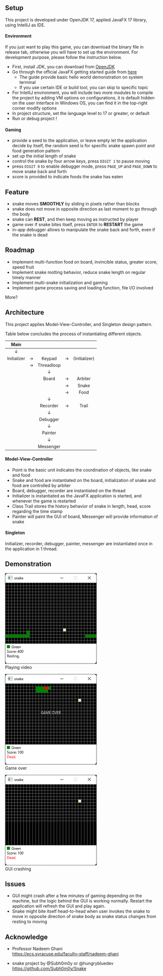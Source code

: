 
## Setup
This project is developed under OpenJDK 17,
applied JavaFX 17 library,
using IntelliJ as IDE.
#### Environment

If you just want to play this game, you can download the binary file
in release tab, otherwise you will have to set up the environment. 
For development purpose, please follow the instruction below.

- First, install JDK, you can download from [OpenJDK](http://jdk.java.net/java-se-ri/17)
- Go through the official JavaFX getting started guide from [here](https://openjfx.io/openjfx-docs/#introduction)
  - The guide provide basic hello world demonstration on system terminal
  - If you use certain IDE or build tool, you can skip to specific topic
- For IntelliJ environment, you will include two more modules to compile 
the project by adding VM options on configurations,
it is default hidden on the user interface in Windows OS, you can find it
in the top-right corner modify options
- In project structure, set the language level to 17 or greater, or default
- Run or debug project !

#### Gaming
- provide a seed to the application, or leave empty let the application 
decide by itself, the random seed is for specific snake spawn point and 
food generation pattern
- set up the initial length of snake
- control the snake by four arrow keys, press `DIGIT 1` to pause moving
- press `DIGIT 0` to enable debugger mode, press `PAGE_UP` and `PAGE_DOWN`
to move snake back and forth
- score is provided to indicate foods the snake has eaten

## Feature
- snake moves **SMOOTHLY** by sliding in pixels rather than blocks
- snake does not move in opposite direction as last moment
to go through the body
- snake can **REST**, and then keep moving as 
instructed by player
- game over if snake bites itself, press `ENTER` to **RESTART** the game
- in-app debugger allows to manipulate the snake back and forth,
even if the snake is dead

## Roadmap
- Implement multi-function food on board, invincible status, greater score,
speed fruit
- Implement snake molting behavior, reduce snake length on regular timely
manner
- Implement multi-snake initialization and gaming
- Implement game process saving and loading function, file I/O involved

More?

## Architecture
This project applies Model-View-Controller, and Singleton design pattern. 

Table below concludes the process of instantiating different objects.

|    Main     |||||
|:-----------:|:----------------:|:-----:|:---:|:---:|
|   &#8595;   |||||
| Initializer |    &#8594;     | Keypad| &#8594; | (Initializer)
|  |    &#8594;     | Threadloop|  |
|             | |   &#8595;   | |
|||Board|&#8594;| Arbiter|
||||&#8594;| Snake|
||||&#8594;| Food|
|||&#8595;|||
|||Recorder|&#8594;|Trail|
|||&#8595;|||
|||Debugger|||
|||&#8595;|||
|||Painter|||
|||&#8595;|||
|||Messenger|||

<!-- |    Main     |||||
|:-----------:|:----------------:|:-----:|:---:|:---:|
|   &#8595;   |||||
| Initializer |    &#8594;     | Threadloop|  |
|             | |   &#8595;   | |
|||Board|&#8594;| Snake|
||||&#8594;| Food|
|||&#8595;|||
|||Recorder|&#8594;|Trail|
|||&#8595;|||
|||Painter|||
|||&#8595;|||
|||Debugger|||
|||&#8595;|||
|||Messenger||| -->

#### Model-View-Controller
- Point is the basic unit indicates the coordination of objects, like
snake and food
- Snake and food are instantiated on the board, initialization of snake
and food are controlled by arbiter
- Board, debugger, recorder are instantiated on the thread
- Initializer is instantiated as the JavaFX application is started,
and whenever the game is restarted
- Class Trail stores the history behavior of snake in 
length, head, score regarding the time stamp
- Painter will paint the GUI of board, Messenger will provide
information of snake

#### Singleton
Initializer, recorder, debugger, painter, messenger are instantiated
once in the application in 1 thread.
## Demonstration
![link](Images/Play.png "Title text") \
Playing video

![link](Images/Game_over.png "Title text") \
Game over

![link](Images/GUI_crashed.png "Title text") \
GUI crashing
## Issues
- GUI might crash after a few minutes of gaming depending on the 
machine, but the logic behind the GUI is working normally.
Restart the application will refresh the GUI and play again.
- Snake might bite itself head-to-head when user invokes the snake
to move in opposite direction of snake body as snake status changes
from resting to moving

## Acknowledge
- Professor Nadeem Ghani \
  https://ecs.syracuse.edu/faculty-staff/nadeem-ghani

- snake project by @Subh0m0y or @hungrybluedev \
https://github.com/Subh0m0y/Snake

